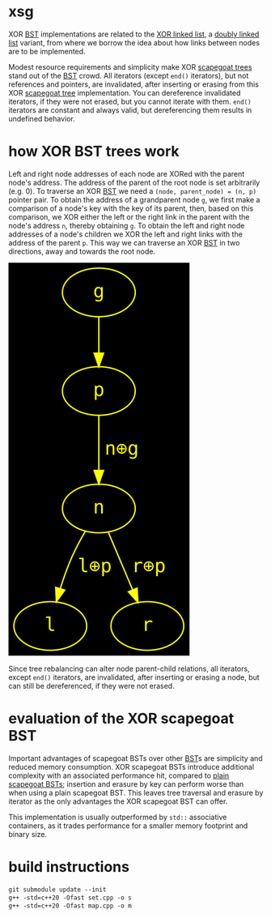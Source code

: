 # xsg

XOR [BST](https://en.wikipedia.org/wiki/Binary_search_tree) implementations are related to the [XOR linked list](https://en.wikipedia.org/wiki/XOR_linked_list), a [doubly linked list](https://en.wikipedia.org/wiki/Doubly_linked_list) variant, from where we borrow the idea about how links between nodes are to be implemented.

Modest resource requirements and simplicity make XOR [scapegoat trees](https://en.wikipedia.org/wiki/Scapegoat_tree) stand out of the [BST](https://en.wikipedia.org/wiki/Binary_search_tree) crowd. All iterators (except `end()` iterators), but not references and pointers, are invalidated, after inserting or erasing from this XOR [scapegoat tree](https://en.wikipedia.org/wiki/Scapegoat_tree) implementation. You can dereference invalidated iterators, if they were not erased, but you cannot iterate with them. `end()` iterators are constant and always valid, but dereferencing them results in undefined behavior.

# how XOR BST trees work

Left and right node addresses of each node are XORed with the parent node's address. The address of the parent of the root node is set arbitrarily (e.g. 0). To traverse an XOR [BST](https://en.wikipedia.org/wiki/Binary_search_tree) we need a `(node, parent_node) = (n, p)` pointer pair. To obtain the address of a grandparent node `g`, we first make a comparison of a node's key with the key of its parent, then, based on this comparison, we XOR either the left or the right link in the parent with the node's address `n`, thereby obtaining `g`. To obtain the left and right node addresses of a node's children we XOR the left and right links with the address of the parent `p`. This way we can traverse an XOR [BST](https://en.wikipedia.org/wiki/Binary_search_tree) in two directions, away and towards the root node.

![example.svg](example.svg?raw=true)

Since tree rebalancing can alter node parent-child relations, all iterators, except `end()` iterators, are invalidated, after inserting or erasing a node, but can still be dereferenced, if they were not erased.

# evaluation of the XOR scapegoat BST

Important advantages of scapegoat BSTs over other [BST](https://en.wikipedia.org/wiki/Binary_search_tree)s are simplicity and reduced memory consumption. XOR scapegoat BSTs introduce additional complexity with an associated performance hit, compared to [plain scapegoat BSTs](https://github.com/user1095108/sg); insertion and erasure by key can perform worse than when using a plain scapegoat BST. This leaves tree traversal and erasure by iterator as the only advantages the XOR scapegoat BST can offer.

This implementation is usually outperformed by `std::` associative containers, as it trades performance for a smaller memory footprint and binary size.

# build instructions

    git submodule update --init
    g++ -std=c++20 -Ofast set.cpp -o s
    g++ -std=c++20 -Ofast map.cpp -o m
